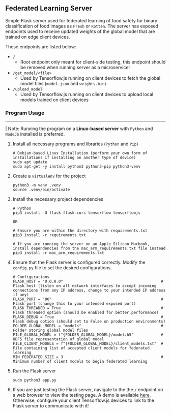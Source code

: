 ## Federated Learning Server
Simple Flask server used for federated learning of food safety for binary classification of food images as `Fresh` or `Rotten`. The server has exposed endpoints used to receive updated weights of the global model that are trained on edge client devices. 

These endpoints are listed below:
- `/` 
    - Root endpoint only meant for client-side testing, this endpoint should be removed when running server as a microservice!
- `/get_model/<file>` 
    - Used by Tensorflow.js running on client devices to fetch the global model files (`model.json` and `weights.bin`)
- `/upload_model` 
    - Used by Tensorflow.js running on client devices to upload local models trained on client devices

### Program Usage
---
| Note: Running the program on a **Linux-based server** with `Python` and `NodeJS` installed is preferred.

1. Install all necessary programs and libraries (`Python` and `Pip`)
    ```
    # Debian-based Linux Installation (perform your own form of installations if installing on another type of device)
    sudo apt update
    sudo apt-get -y install python3 python3-pip python3-venv
    ```
2. Create a `virtualenv` for the project
    ```
    python3 -m venv .venv
    source .venv/bin/activate
    ```
3. Install the necessary project dependencies
    ```
    # Python
    pip3 install -U flask flask-cors tensorflow tensorflowjs

    OR

    # Ensure you are within the directory with requirements.txt
    pip3 install -r requirements.txt 

    # If you are running the server on an Apple Silicon Macbook, install dependencies from the mac_arm_requirements.txt file instead
    pip3 install -r mac_arm_requirements.txt
    ```
4. Ensure that the Flask server is configured correctly. Modify the `config.py` file to set the desired configurations.
    ```
    # Configurations
    FLASK_HOST = "0.0.0.0"                                           # Flask host (listen on all network interfaces to accept incoming connections from any IP address, change to your intended IP address if any)
    FLASK_PORT = "80"                                                # Flask port (change this to your intended exposed port)
    FLASK_THREADED = True                                            # Flask threaded option (should be enabled for better performance)
    FLASK_DEBUG = True                                               # Flask debug option (should set to False on production environments)
    FOLDER_GLOBAL_MODEL = "models"                                   # Folder storing global model files
    FILE_GLOBAL_MODEL = f"{FOLDER_GLOBAL_MODEL}/model.h5"            # HDF5 file representation of global model
    FILE_CLIENT_MODELS = f"{FOLDER_GLOBAL_MODEL}/client_models.txt"  # File containing list of accepted client models for federated learning
    MIN_FEDERATED_SIZE = 3                                           # Minimum number of client models to begin federated learning
    ```
5. Run the Flask server
    ```
    sudo python3 app.py
    ```
6. If you are just testing the Flask server, navigate to the the `/` endpoint on a web browser to view the testing page. A demo is available [here](https://www.youtube.com/watch?v=m28YuqPx-1c). Otherwise, configure your client Tensorflow.js devices to link to the Flask server to communicate with it!
